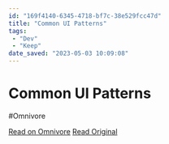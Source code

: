 ```yaml
---
id: "169f4140-6345-4718-bf7c-38e529fcc47d"
title: "Common UI Patterns"
tags:
 - "Dev"
 - "Keep"
date_saved: "2023-05-03 10:09:08"
---
```


# Common UI Patterns
#Omnivore

[Read on Omnivore](https://omnivore.app/me/common-ui-patterns-187e0df5f5f)
[Read Original](https://gridbyexample.com/patterns)

